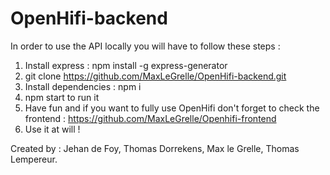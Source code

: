 # OpenHifi-backend

In order to use the API locally you will have to follow these steps : 
  1) Install express : npm install -g express-generator
  2) git clone https://github.com/MaxLeGrelle/OpenHifi-backend.git
  3) Install dependencies : npm i
  4) npm start to run it
  5) Have fun and if you want to fully use OpenHifi don't forget to check the frontend : https://github.com/MaxLeGrelle/Openhifi-frontend
  5) Use it at will !
  
 Created by : Jehan de Foy, Thomas Dorrekens, Max le Grelle, Thomas Lempereur.
